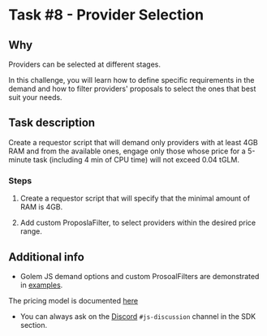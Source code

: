 # Task #8 - Provider Selection

## Why

Providers can be selected at different stages. 

In this challenge, you will learn how to define specific requirements in the demand and how to filter providers' proposals to select the ones that best suit your needs.

## Task description

Create a requestor script that will demand only providers with at least 4GB RAM and from the available ones, engage only those whose price for a 5-minute task (including 4 min of CPU time) will not exceed 0.04 tGLM.

### Steps

1. Create a requestor script that will specify that the minimal amount of RAM is 4GB.

2. Add custom ProposlaFilter, to select providers within the desired price range.

## Additional info

- Golem JS demand options and custom ProsoalFilters are demonstrated in [examples](https://docs.golem.network/creators/javascript/examples/selecting-providers).

The pricing model is documented [here](https://github.com/golemfactory/golem-architecture/blob/master/standards/3-commercial/com/pricing/model.md)

- You can always ask on the [Discord](https://chat.golem.network/) `#js-discussion` channel in the SDK section.
